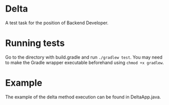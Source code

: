 # Delta
A test task for the position of Backend Developer.

# Running tests
Go to the directory with build.gradle and run `./gradlew test`.
You may need to make the Gradle wrapper executable beforehand using `chmod +x gradlew`.

# Example
The example of the delta method execution can be found in DeltaApp.java. 
